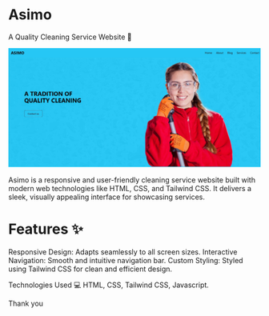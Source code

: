 # Asimo
A Quality Cleaning Service Website 🌟

![Asimo](./amiso-thumbnail.jpg)

Asimo is a responsive and user-friendly cleaning service website built with modern web technologies like HTML, CSS, and Tailwind CSS. 
It delivers a sleek, visually appealing interface for showcasing services.

# Features ✨
Responsive Design: Adapts seamlessly to all screen sizes.
Interactive Navigation: Smooth and intuitive navigation bar.
Custom Styling: Styled using Tailwind CSS for clean and efficient design.

Technologies Used 💻
HTML, CSS, Tailwind CSS, Javascript.

Thank you
